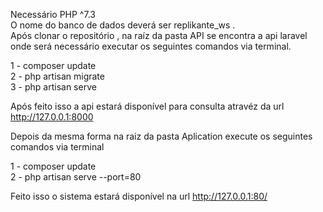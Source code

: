 Necessário PHP ^7.3 <br>
O nome do banco de dados deverá ser replikante_ws .<br>
Após clonar o repositório , na raíz da pasta API se encontra a api laravel onde será necessário executar os seguintes comandos via terminal. <br>

1 - composer update <br>
2 - php artisan migrate <br> 
3 - php artisan serve <br>

Após feito isso a api estará disponível para consulta atravéz da url http://127.0.0.1:8000 <br>

Depois da mesma forma na raiz da pasta Aplication execute os seguintes comandos via terminal

1 - composer update <br>
2 - php artisan serve --port=80 

Feito isso o sistema estará disponível na url http://127.0.0.1:80/ 




